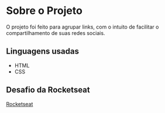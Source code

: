 <h1>Sobre o Projeto</h1>

O projeto foi feito para agrupar links, com o intuito de facilitar o compartilhamento de suas redes sociais.

<h2>Linguagens usadas</h2>

- HTML
- CSS

<h2>Desafio da Rocketseat</h2>

[<a href="https://app.rocketseat.com.br/dashboard">Rocketseat</a>](https://www.rocketseat.com.br/)
